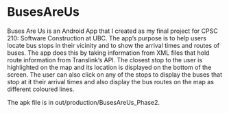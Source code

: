 # BusesAreUs

Buses Are Us is an Android App that I created as my final project for CPSC 210: Software Construction at UBC. The app’s purpose is to help users locate bus stops in their vicinity and to show the arrival times and routes of buses. The app does this by taking information from XML files that hold route information from Translink’s API. The closest stop to the user is highlighted on the map and its location is displayed on the bottom of the screen. The user can also click on any of the stops to display the buses that stop at it their arrival times and also display the bus routes on the map as different coloured lines.

The apk file is in out/production/BusesAreUs_Phase2.
